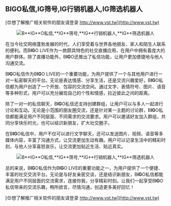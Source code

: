 ## **B**IG**O私信,**IG**筛号,**IG**行销机器人,**IG**筛选机器人**

[😍想了解推广相关软件的朋友请登录 http://www.vst.tw](http://www.vst.tw)

 <center><img src="https://vst.tw/MP4/tuiguang/png/5.png" alt="B**IG**O私信,**IG**筛号,**IG**行销机器人,**IG**筛选机器人"></center>

在当今社交网络蓬勃发展的时代，人们享受着与世界各地朋友、家人和陌生人联系的便利。而B**IG**O LIVE作为一款颇具特色的社交直播应用，在用户中拥有着庞大的用户群体。除了直播功能外，B**IG**O还推出了私信功能，让用户更加便捷地与他人沟通交流。

B**IG**O私信作为B**IG**O LIVE的一个重要功能，为用户提供了一个与其他用户进行一对一私密聊天的平台。无论是表达情感、分享生活，还是交流兴趣爱好，B**IG**O私信都为用户创造了一个开放、包容的交流空间。通过文字、表情符号、图片、语音等多种形式，用户可以充分展现自己的个性和情感，拉近彼此之间的距离。

除了一对一的私信聊天，B**IG**O私信还支持创建群组，让用户可以与多人一起进行讨论和互动。无论是小范围的朋友圈交流，还是针对某一主题的讨论群，B**IG**O私信都能满足用户不同层面、不同需求的交流要求。用户可以邀请好友加入群组，共同分享快乐时光，也可以结识新朋友，扩大社交圈子。

在B**IG**O私信中，用户不仅可以进行文字聊天，还可以发送图片、视频、语音等多媒体内容，丰富了沟通方式，让交流更加生动有趣。用户可以记录生活中的精彩时刻，与他人分享喜怒哀乐，让交流更加贴近生活、贴近真实。

 <center><img src="https://vst.tw/MP4/tuiguang/png/2.png" alt="B**IG**O私信,**IG**筛号,**IG**行销机器人,**IG**筛选机器人"></center>

总的来说，B**IG**O私信作为B**IG**O LIVE的重要功能之一，为用户提供了一个便捷、丰富的社交交流平台。无论是与好友亲密交谈，还是结识新朋友，B**IG**O私信都能满足用户不同层面的交流需求，连接你我，分享精彩时刻。让我们一起享受B**IG**O私信带来的交流乐趣，畅所欲言，尽情沟通，创造更多美好回忆！

[😍想了解推广相关软件的朋友请登录 http://www.vst.tw](http://www.vst.tw)



